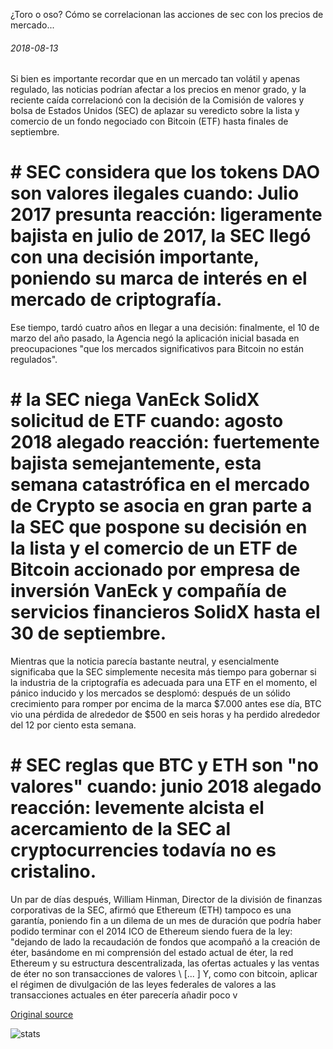 ¿Toro o oso? Cómo se correlacionan las acciones de sec con los precios de mercado...

###### 2018-08-13

Si bien es importante recordar que en un mercado tan volátil y apenas regulado, las noticias podrían afectar a los precios en menor grado, y la reciente caída correlacionó con la decisión de la Comisión de valores y bolsa de Estados Unidos (SEC) de aplazar su veredicto sobre la lista y comercio de un fondo negociado con Bitcoin (ETF) hasta finales de septiembre.

# # SEC considera que los tokens DAO son valores ilegales cuando: Julio 2017 presunta reacción: ligeramente bajista en julio de 2017, la SEC llegó con una decisión importante, poniendo su marca de interés en el mercado de criptografía.

Ese tiempo, tardó cuatro años en llegar a una decisión: finalmente, el 10 de marzo del año pasado, la Agencia negó la aplicación inicial basada en preocupaciones "que los mercados significativos para Bitcoin no están regulados".

# # la SEC niega VanEck SolidX solicitud de ETF cuando: agosto 2018 alegado reacción: fuertemente bajista semejantemente, esta semana catastrófica en el mercado de Crypto se asocia en gran parte a la SEC que pospone su decisión en la lista y el comercio de un ETF de Bitcoin accionado por empresa de inversión VanEck y compañía de servicios financieros SolidX hasta el 30 de septiembre.

Mientras que la noticia parecía bastante neutral, y esencialmente significaba que la SEC simplemente necesita más tiempo para gobernar si la industria de la criptografía es adecuada para una ETF en el momento, el pánico inducido y los mercados se desplomó: después de un sólido crecimiento para romper por encima de la marca $7.000 antes ese día, BTC vio una pérdida de alrededor de $500 en seis horas y ha perdido alrededor del 12 por ciento esta semana.

# # SEC reglas que BTC y ETH son "no valores" cuando: junio 2018 alegado reacción: levemente alcista el acercamiento de la SEC al cryptocurrencies todavía no es cristalino.

Un par de días después, William Hinman, Director de la división de finanzas corporativas de la SEC, afirmó que Ethereum (ETH) tampoco es una garantía, poniendo fin a un dilema de un mes de duración que podría haber podido terminar con el 2014 ICO de Ethereum siendo fuera de la ley: "dejando de lado la recaudación de fondos que acompañó a la creación de éter, basándome en mi comprensión del estado actual de éter, la red Ethereum y su estructura descentralizada, las ofertas actuales y las ventas de éter no son transacciones de valores \ [... \] Y, como con bitcoin, aplicar el régimen de divulgación de las leyes federales de valores a las transacciones actuales en éter parecería añadir poco v

[Original source](https://cointelegraph.com/news/bull-or-bear-how-sec-actions-correlate-with-market-prices)

![stats](https://c.statcounter.com/11760860/0/a89fa40b/1/ "stats")